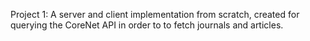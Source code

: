 Project 1: A server and client implementation from scratch, created for querying the CoreNet API in order to to fetch journals and articles.

